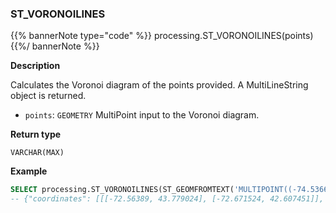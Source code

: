 ### ST_VORONOILINES

{{% bannerNote type="code" %}}
processing.ST_VORONOILINES(points)
{{%/ bannerNote %}}

**Description**

Calculates the Voronoi diagram of the points provided. A MultiLineString object is returned.

* `points`: `GEOMETRY` MultiPoint input to the Voronoi diagram.


**Return type**

`VARCHAR(MAX)`

**Example**

```sql
SELECT processing.ST_VORONOILINES(ST_GEOMFROMTEXT('MULTIPOINT((-74.5366825512491 43.6889777784079),(-74.4821382017478 43.3096147774153),(-70.7632814028801 42.9679602005825))'))
-- {"coordinates": [[[-72.56389, 43.779024], [-72.671524, 42.607451]], [[-72.56389, 43.779024], [-74.897192, 43.443541]], [[-72.56389, 43.779024], [-72.512211, 44.049487]]], "type": "MultiLineString"}
```